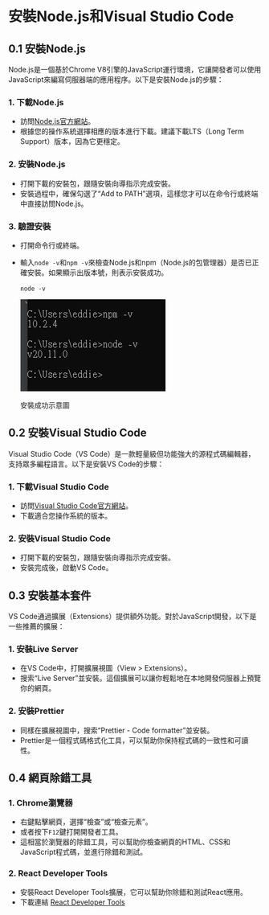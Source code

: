 # 安裝Node.js和Visual Studio Code

## 0.1 安裝Node.js

Node.js是一個基於Chrome V8引擎的JavaScript運行環境，它讓開發者可以使用JavaScript來編寫伺服器端的應用程序。以下是安裝Node.js的步驟：

### 1. 下載Node.js
- 訪問[Node.js官方網站](https://nodejs.org/)。
- 根據您的操作系統選擇相應的版本進行下載。建議下載LTS（Long Term Support）版本，因為它更穩定。

### 2. 安裝Node.js
- 打開下載的安裝包，跟隨安裝向導指示完成安裝。
- 安裝過程中，確保勾選了“Add to PATH”選項，這樣您才可以在命令行或終端中直接訪問Node.js。

### 3. 驗證安裝
- 打開命令行或終端。
- 輸入`node -v`和`npm -v`來檢查Node.js和npm（Node.js的包管理器）是否已正確安裝。如果顯示出版本號，則表示安裝成功。
  ```shell
  node -v
  ```
  ![Node Install](images/node.png)

    安裝成功示意圖

## 0.2 安裝Visual Studio Code

Visual Studio Code（VS Code）是一款輕量級但功能強大的源程式碼編輯器，支持眾多編程語言。以下是安裝VS Code的步驟：

### 1. 下載Visual Studio Code
- 訪問[Visual Studio Code官方網站](https://code.visualstudio.com/)。
- 下載適合您操作系統的版本。

### 2. 安裝Visual Studio Code
- 打開下載的安裝包，跟隨安裝向導指示完成安裝。
- 安裝完成後，啟動VS Code。

## 0.3 安裝基本套件

VS Code通過擴展（Extensions）提供額外功能。對於JavaScript開發，以下是一些推薦的擴展：

### 1. 安裝Live Server
- 在VS Code中，打開擴展視圖（View > Extensions）。
- 搜索“Live Server”並安裝。這個擴展可以讓你輕鬆地在本地開發伺服器上預覽你的網頁。

### 2. 安裝Prettier
- 同樣在擴展視圖中，搜索“Prettier - Code formatter”並安裝。
- Prettier是一個程式碼格式化工具，可以幫助你保持程式碼的一致性和可讀性。

## 0.4 網頁除錯工具

### 1. Chrome瀏覽器
- 右鍵點擊網頁，選擇“檢查”或“檢查元素”。
- 或者按下`F12`鍵打開開發者工具。
- 這相當於瀏覽器的除錯工具，可以幫助你檢查網頁的HTML、CSS和JavaScript程式碼，並進行除錯和測試。

### 2. React Developer Tools
- 安裝React Developer Tools擴展，它可以幫助你除錯和測試React應用。
- 下載連結 [React Developer Tools](https://react.dev/learn/react-developer-tools)

